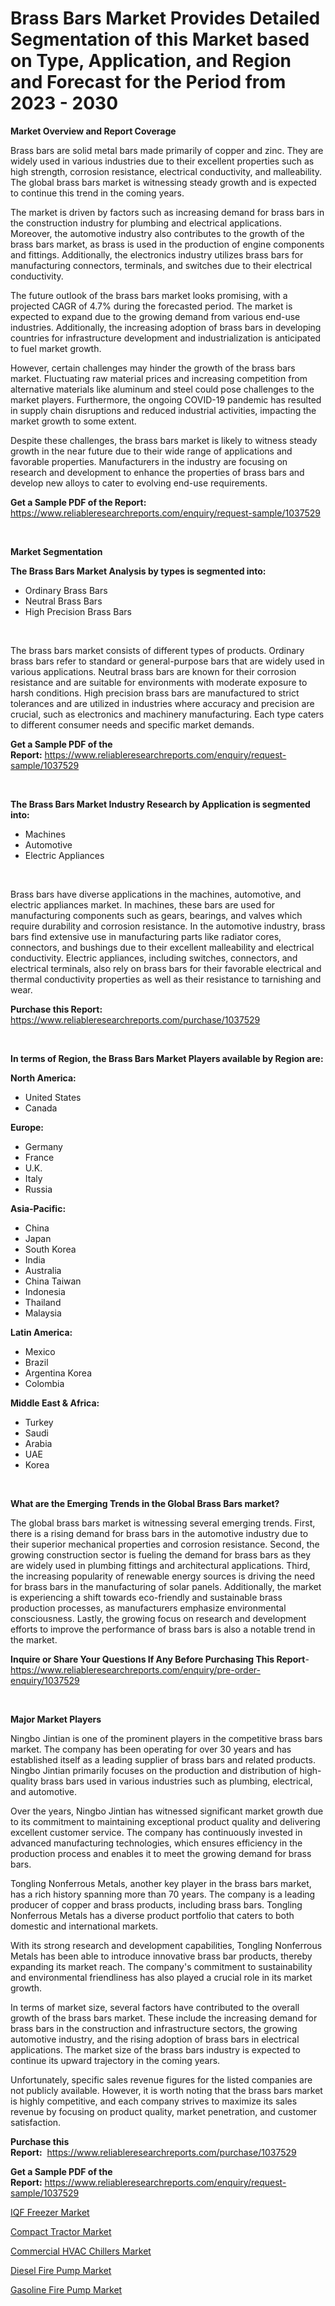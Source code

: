 <p><h1>Brass Bars Market Provides Detailed Segmentation of this Market based on Type, Application, and Region and Forecast for the Period from 2023 - 2030</h1></p><p><strong>Market Overview and Report Coverage</strong></p>
<p><p>Brass bars are solid metal bars made primarily of copper and zinc. They are widely used in various industries due to their excellent properties such as high strength, corrosion resistance, electrical conductivity, and malleability. The global brass bars market is witnessing steady growth and is expected to continue this trend in the coming years.</p><p>The market is driven by factors such as increasing demand for brass bars in the construction industry for plumbing and electrical applications. Moreover, the automotive industry also contributes to the growth of the brass bars market, as brass is used in the production of engine components and fittings. Additionally, the electronics industry utilizes brass bars for manufacturing connectors, terminals, and switches due to their electrical conductivity.</p><p>The future outlook of the brass bars market looks promising, with a projected CAGR of 4.7% during the forecasted period. The market is expected to expand due to the growing demand from various end-use industries. Additionally, the increasing adoption of brass bars in developing countries for infrastructure development and industrialization is anticipated to fuel market growth.</p><p>However, certain challenges may hinder the growth of the brass bars market. Fluctuating raw material prices and increasing competition from alternative materials like aluminum and steel could pose challenges to the market players. Furthermore, the ongoing COVID-19 pandemic has resulted in supply chain disruptions and reduced industrial activities, impacting the market growth to some extent.</p><p>Despite these challenges, the brass bars market is likely to witness steady growth in the near future due to their wide range of applications and favorable properties. Manufacturers in the industry are focusing on research and development to enhance the properties of brass bars and develop new alloys to cater to evolving end-use requirements.</p></p>
<p><strong>Get a Sample PDF of the Report:</strong> <a href="https://www.reliableresearchreports.com/enquiry/request-sample/1037529">https://www.reliableresearchreports.com/enquiry/request-sample/1037529</a></p>
<p>&nbsp;</p>
<p><strong>Market Segmentation</strong></p>
<p><strong>The Brass Bars Market Analysis by types is segmented into:</strong></p>
<p><ul><li>Ordinary Brass Bars</li><li>Neutral Brass Bars</li><li>High Precision Brass Bars</li></ul></p>
<p>&nbsp;</p>
<p><p>The brass bars market consists of different types of products. Ordinary brass bars refer to standard or general-purpose bars that are widely used in various applications. Neutral brass bars are known for their corrosion resistance and are suitable for environments with moderate exposure to harsh conditions. High precision brass bars are manufactured to strict tolerances and are utilized in industries where accuracy and precision are crucial, such as electronics and machinery manufacturing. Each type caters to different consumer needs and specific market demands.</p></p>
<p><strong>Get a Sample PDF of the Report:</strong>&nbsp;<a href="https://www.reliableresearchreports.com/enquiry/request-sample/1037529">https://www.reliableresearchreports.com/enquiry/request-sample/1037529</a></p>
<p>&nbsp;</p>
<p><strong>The Brass Bars Market Industry Research by Application is segmented into:</strong></p>
<p><ul><li>Machines</li><li>Automotive</li><li>Electric Appliances</li></ul></p>
<p>&nbsp;</p>
<p><p>Brass bars have diverse applications in the machines, automotive, and electric appliances market. In machines, these bars are used for manufacturing components such as gears, bearings, and valves which require durability and corrosion resistance. In the automotive industry, brass bars find extensive use in manufacturing parts like radiator cores, connectors, and bushings due to their excellent malleability and electrical conductivity. Electric appliances, including switches, connectors, and electrical terminals, also rely on brass bars for their favorable electrical and thermal conductivity properties as well as their resistance to tarnishing and wear.</p></p>
<p><strong>Purchase this Report:</strong>&nbsp; <a href="https://www.reliableresearchreports.com/purchase/1037529">https://www.reliableresearchreports.com/purchase/1037529</a></p>
<p>&nbsp;</p>
<p><strong>In terms of Region, the Brass Bars Market Players available by Region are:</strong></p>
<p>
    <p> <strong> North America: </strong>
        <ul>
            <li>United States</li>
            <li>Canada</li>
        </ul>
        </p> 
    <p> <strong> Europe: </strong>
        <ul>
            <li>Germany</li>
            <li>France</li>
            <li>U.K.</li>
            <li>Italy</li>
            <li>Russia</li>
        </ul>
        </p> 
    <p> <strong> Asia-Pacific: </strong>
        <ul>
            <li>China</li>
            <li>Japan</li>
            <li>South Korea</li>
            <li>India</li>
            <li>Australia</li>
            <li>China Taiwan</li>
            <li>Indonesia</li>
            <li>Thailand</li>
            <li>Malaysia</li>
        </ul>
        </p> 
    <p> <strong> Latin America: </strong>
        <ul>
            <li>Mexico</li>
            <li>Brazil</li>
            <li>Argentina Korea</li>
            <li>Colombia</li>
        </ul>
        </p> 
    <p> <strong> Middle East & Africa: </strong>
        <ul>
            <li>Turkey</li>
            <li>Saudi</li>
            <li>Arabia</li>
            <li>UAE</li>
            <li>Korea</li>
        </ul>
    </p>
    </p>
<p>&nbsp;</p>
<p><strong>What are the Emerging Trends in the Global Brass Bars market?</strong></p>
<p><p>The global brass bars market is witnessing several emerging trends. First, there is a rising demand for brass bars in the automotive industry due to their superior mechanical properties and corrosion resistance. Second, the growing construction sector is fueling the demand for brass bars as they are widely used in plumbing fittings and architectural applications. Third, the increasing popularity of renewable energy sources is driving the need for brass bars in the manufacturing of solar panels. Additionally, the market is experiencing a shift towards eco-friendly and sustainable brass production processes, as manufacturers emphasize environmental consciousness. Lastly, the growing focus on research and development efforts to improve the performance of brass bars is also a notable trend in the market.</p></p>
<p><strong>Inquire or Share Your Questions If Any Before Purchasing This Report</strong>- <a href="https://www.reliableresearchreports.com/enquiry/pre-order-enquiry/1037529">https://www.reliableresearchreports.com/enquiry/pre-order-enquiry/1037529</a></p>
<p>&nbsp;</p>
<p><strong>Major Market Players</strong></p>
<p><p>Ningbo Jintian is one of the prominent players in the competitive brass bars market. The company has been operating for over 30 years and has established itself as a leading supplier of brass bars and related products. Ningbo Jintian primarily focuses on the production and distribution of high-quality brass bars used in various industries such as plumbing, electrical, and automotive.</p><p>Over the years, Ningbo Jintian has witnessed significant market growth due to its commitment to maintaining exceptional product quality and delivering excellent customer service. The company has continuously invested in advanced manufacturing technologies, which ensures efficiency in the production process and enables it to meet the growing demand for brass bars.</p><p>Tongling Nonferrous Metals, another key player in the brass bars market, has a rich history spanning more than 70 years. The company is a leading producer of copper and brass products, including brass bars. Tongling Nonferrous Metals has a diverse product portfolio that caters to both domestic and international markets.</p><p>With its strong research and development capabilities, Tongling Nonferrous Metals has been able to introduce innovative brass bar products, thereby expanding its market reach. The company's commitment to sustainability and environmental friendliness has also played a crucial role in its market growth.</p><p>In terms of market size, several factors have contributed to the overall growth of the brass bars market. These include the increasing demand for brass bars in the construction and infrastructure sectors, the growing automotive industry, and the rising adoption of brass bars in electrical applications. The market size of the brass bars industry is expected to continue its upward trajectory in the coming years.</p><p>Unfortunately, specific sales revenue figures for the listed companies are not publicly available. However, it is worth noting that the brass bars market is highly competitive, and each company strives to maximize its sales revenue by focusing on product quality, market penetration, and customer satisfaction.</p></p>
<p><strong>Purchase this Report:</strong>&nbsp;&nbsp;<a href="https://www.reliableresearchreports.com/purchase/1037529">https://www.reliableresearchreports.com/purchase/1037529</a></p>
<p></p>
<p><strong>Get a Sample PDF of the Report:</strong>&nbsp;<a href="https://www.reliableresearchreports.com/enquiry/request-sample/1037529">https://www.reliableresearchreports.com/enquiry/request-sample/1037529</a></p>
<p><p><a href="https://medium.com/@sake.use.loan/iqf-freezer-market-research-report-its-history-and-forecast-2023-to-2030-4e500dff2370">IQF Freezer Market</a></p><p><a href="https://medium.com/@clock.fund.arm/compact-tractor-market-outlook-industry-overview-and-forecast-2023-to-2030-99aa51d2deef">Compact Tractor Market</a></p><p><a href="https://medium.com/@melt.scale.beast/commercial-hvac-chillers-market-size-and-market-trends-complete-industry-overview-2023-to-2030-43eaf28193b8">Commercial HVAC Chillers Market</a></p><p><a href="https://medium.com/@wound.key.cure/diesel-fire-pump-nbsp-market-focuses-on-market-share-size-and-projected-forecast-till-2030-8a67900a63f6">Diesel Fire Pump Market</a></p><p><a href="https://medium.com/@cite.teach.super/gasoline-fire-pump-nbsp-market-focuses-on-market-share-size-and-projected-forecast-till-2030-1ea070706f4f">Gasoline Fire Pump Market</a></p></p>